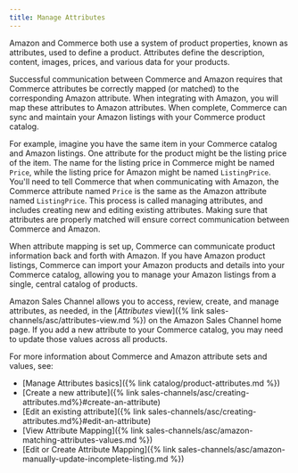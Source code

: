```yaml
---
title: Manage Attributes
---
```



Amazon and Commerce both use a system of product properties, known as attributes, used to define a product. Attributes define the description, content, images, prices, and various data for your products.

Successful communication between Commerce and Amazon requires that Commerce attributes be correctly mapped (or matched) to the corresponding Amazon attribute. When integrating with Amazon, you will map these attributes to Amazon attributes. When complete, Commerce can sync and maintain your Amazon listings with your Commerce product catalog.

For example, imagine you have the same item in your Commerce catalog and Amazon listings. One attribute for the product might be the listing price of the item. The name for the listing price in Commerce might be named `Price`, while the listing price for Amazon might be named `ListingPrice`. You'll need to tell Commerce that when communicating with Amazon, the Commerce attribute named `Price` is the same as the Amazon attribute named `ListingPrice`. This process is called managing attributes, and includes creating new and editing existing attributes. Making sure that attributes are properly matched will ensure correct communication between Commerce and Amazon.

When attribute mapping is set up, Commerce can communicate product information back and forth with Amazon. If you have Amazon product listings, Commerce can import your Amazon products and details into your Commerce catalog, allowing you to manage your Amazon listings from a single, central catalog of products.

Amazon Sales Channel allows you to access, review, create, and manage attributes, as needed, in the [_Attributes_ view]({% link sales-channels/asc/attributes-view.md %}) on the Amazon Sales Channel home page. If you add a new attribute to your Commerce catalog, you may need to update those values across all products.

For more information about Commerce and Amazon attribute sets and values, see:

- [Manage Attributes basics]({% link catalog/product-attributes.md %})
- [Create a new attribute]({% link sales-channels/asc/creating-attributes.md%}#create-an-attribute)
- [Edit an existing attribute]({% link sales-channels/asc/creating-attributes.md%}#edit-an-attribute)
- [View Attribute Mapping]({% link sales-channels/asc/amazon-matching-attributes-values.md %})
- [Edit or Create Attribute Mapping]({% link sales-channels/asc/amazon-manually-update-incomplete-listing.md %})
